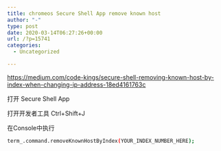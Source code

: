 ```yaml
---
title: chromeos Secure Shell App remove known host
author: "-"
type: post
date: 2020-03-14T06:27:26+00:00
url: /?p=15741
categories:
  - Uncategorized

---
```

https://medium.com/code-kings/secure-shell-removing-known-host-by-index-when-changing-ip-address-18ed4161763c

打开 Secure Shell App
  
打开开发者工具 Ctrl+Shift+J
  
在Console中执行

```bash
term_.command.removeKnownHostByIndex(YOUR_INDEX_NUMBER_HERE);
```